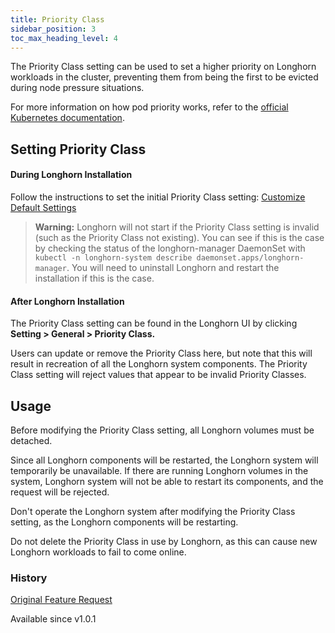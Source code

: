 ```yaml
---
title: Priority Class
sidebar_position: 3
toc_max_heading_level: 4
---
```

The Priority Class setting can be used to set a higher priority on Longhorn workloads in the cluster, preventing them from being the first to be evicted during node pressure situations.

For more information on how pod priority works, refer to the [official Kubernetes documentation](https://kubernetes.io/docs/concepts/configuration/pod-priority-preemption/).

## Setting Priority Class

#### During Longhorn Installation

Follow the instructions to set the initial Priority Class setting: [Customize Default Settings](./customizing-default-settings)

> **Warning:** Longhorn will not start if the Priority Class setting is invalid (such as the Priority Class not existing). You can see if this is the case by checking the status of the longhorn-manager DaemonSet with `kubectl -n longhorn-system describe daemonset.apps/longhorn-manager`. You will need to uninstall Longhorn and restart the installation if this is the case.

#### After Longhorn Installation

The Priority Class setting can be found in the Longhorn UI by clicking **Setting > General > Priority Class.**

Users can update or remove the Priority Class here, but note that this will result in recreation of all the Longhorn system components. The Priority Class setting will reject values that appear to be invalid Priority Classes.

## Usage

Before modifying the Priority Class setting, all Longhorn volumes must be detached.

Since all Longhorn components will be restarted, the Longhorn system will temporarily be unavailable. If there are running Longhorn volumes in the system, Longhorn system will not be able to restart its components, and the request will be rejected.

Don't operate the Longhorn system after modifying the Priority Class setting, as the Longhorn components will be restarting.

Do not delete the Priority Class in use by Longhorn, as this can cause new Longhorn workloads to fail to come online.

### History
[Original Feature Request](https://github.com/longhorn/longhorn/issues/1487)

Available since v1.0.1
